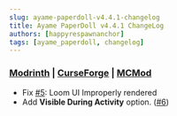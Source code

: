 ```yaml
---
slug: ayame-paperdoll-v4.4.1-changelog
title: Ayame PaperDoll v4.4.1 ChangeLog
authors: [happyrespawnanchor]
tags: [ayame_paperdoll, changelog]
---
```

### [Modrinth](https://modrinth.com/mod/ayame-paperdoll) | [CurseForge](https://www.curseforge.com/minecraft/mc-mods/ayame-paperdoll) | [MCMod](https://www.mcmod.cn/class/17015.html)
- Fix [#5](https://github.com/AyameMC/Ayame-PaperDoll/issues/5): Loom UI Improperly rendered
- Add **Visible During Activity** option. ([#6](https://github.com/AyameMC/Ayame-PaperDoll/issues/6))
<!-- truncate -->
